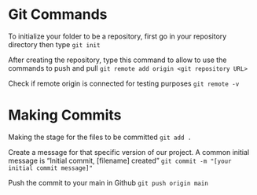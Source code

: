 # Git Commands

To initialize your folder to be a repository, first go in your repository directory then type
```git init```


After creating the repository, type this command to allow to use the commands to push and pull
```git remote add origin <git repository URL>```

Check if remote origin is connected for testing purposes
```git remote -v ```

# Making Commits
Making the stage for the files to be committed 
```git add .```

Create a message for that specific version of our project. A common initial message is “Initial commit, [filename] created”
```git commit -m "[your initial commit message]"```

Push the commit to your main in Github
```git push origin main```



